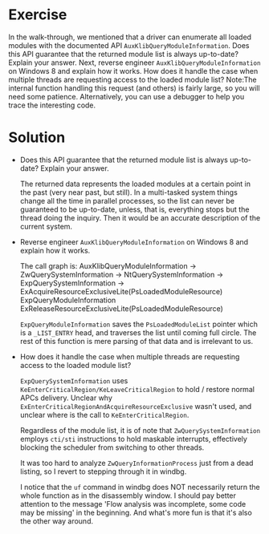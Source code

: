 # Exercise

In the walk-through, we mentioned that a driver can enumerate all loaded modules with the documented API `AuxKlibQueryModuleInformation`. Does this API guarantee that the returned module list is always up-to-date? Explain your answer. Next, reverse engineer `AuxKlibQueryModuleInformation` on Windows 8 and explain how it works. How does it handle the case when multiple threads are requesting access to the loaded module list? Note:The internal function handling this request (and others) is fairly large, so you will need some patience. Alternatively, you can use a debugger to help you trace the interesting code.

# Solution

* Does this API guarantee that the returned module list is always up-to-date? Explain your answer.

   The returned data represents the loaded modules at a certain point in the past (very near past, but still). In a multi-tasked system things change all the time in parallel processes, so the list can never be guaranteed to be up-to-date, unless, that is, everything stops but the thread doing the inquiry. Then it would be an accurate description of the current system.

* Reverse engineer `AuxKlibQueryModuleInformation` on Windows 8 and explain how it works.

   The call graph is:
   AuxKlibQueryModuleInformation ->
     ZwQuerySystemInformation ->
	   NtQuerySystemInformation ->
	     ExpQuerySystemInformation ->
		   ExAcquireResourceExclusiveLite(PsLoadedModuleResource)
		   ExpQueryModuleInformation
		   ExReleaseResourceExclusiveLite(PsLoadedModuleResource)
		   
   `ExpQueryModuleInformation` saves the `PsLoadedModuleList` pointer which is a `_LIST_ENTRY` head, and traverses the list until coming full circle. The rest of this function is mere parsing of that data and is irrelevant to us.
   
* How does it handle the case when multiple threads are requesting access to the loaded module list?

   `ExpQuerySystemInformation` uses `KeEnterCriticalRegion/KeLeaveCriticalRegion` to hold / restore normal APCs delivery. Unclear why `ExEnterCriticalRegionAndAcquireResourceExclusive` wasn't used, and unclear where is the call to `KeEnterCriticalRegion`.
   
   Regardless of the module list, it is of note that `ZwQuerySystemInformation` employs `cti/sti` instructions to hold maskable interrupts, effectively blocking the scheduler from switching to other threads.
   
   It was too hard to analyze `ZwQueryInformationProcess` just from a dead listing, so I revert to stepping through it in windbg.
   
   I notice that the `uf` command in windbg does NOT necessarily return the whole function as in the disassembly window.
   I should pay better attention to the message 'Flow analysis was incomplete, some code may be missing' in the beginning.
   And what's more fun is that it's also the other way around.
   
